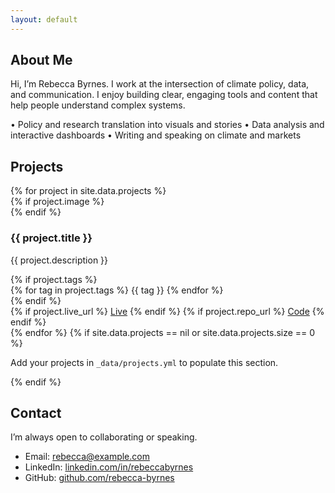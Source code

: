 ```yaml
---
layout: default
---
```


## About Me

Hi, I’m Rebecca Byrnes. I work at the intersection of climate policy, data, and communication. I enjoy building clear, engaging tools and content that help people understand complex systems.

• Policy and research translation into visuals and stories
• Data analysis and interactive dashboards
• Writing and speaking on climate and markets

## Projects

<div class="projects-grid">
  {% for project in site.data.projects %}
  <article class="project-card">
    {% if project.image %}
    <div class="project-image" style="background-image: url('{{ project.image }}');"></div>
    {% endif %}
    <div class="project-content">
      <h3 class="project-title">{{ project.title }}</h3>
      <p class="project-desc">{{ project.description }}</p>
      {% if project.tags %}
      <div class="project-tags">
        {% for tag in project.tags %}
          <span class="tag">{{ tag }}</span>
        {% endfor %}
      </div>
      {% endif %}
      <div class="project-links">
        {% if project.live_url %}
        <a class="button" href="{{ project.live_url }}" target="_blank" rel="noopener">Live</a>
        {% endif %}
        {% if project.repo_url %}
        <a class="button ghost" href="{{ project.repo_url }}" target="_blank" rel="noopener">Code</a>
        {% endif %}
      </div>
    </div>
  </article>
  {% endfor %}
  {% if site.data.projects == nil or site.data.projects.size == 0 %}
  <p>Add your projects in <code>_data/projects.yml</code> to populate this section.</p>
  {% endif %}
  
</div>

## Contact

I’m always open to collaborating or speaking.

- Email: <a href="mailto:rebecca@example.com">rebecca@example.com</a>
- LinkedIn: <a href="https://www.linkedin.com/in/rebeccabyrnes" target="_blank" rel="noopener">linkedin.com/in/rebeccabyrnes</a>
- GitHub: <a href="https://github.com/rebecca-byrnes" target="_blank" rel="noopener">github.com/rebecca-byrnes</a>
